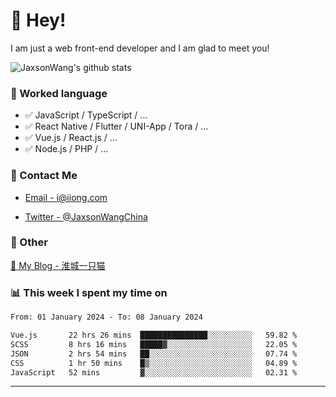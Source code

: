# 👋 Hey!

I am just a web front-end developer and I am glad to meet you!

![JaxsonWang's github stats](https://github-readme-stats.vercel.app/api?username=JaxsonWang&&show_icons=true&&title_color=1abc9c&&icon_color=1abc9c)


### 📝 Worked language

- ✅ JavaScript / TypeScript / ...
- ✅ React Native / Flutter / UNI-App / Tora / ...
- ✅ Vue.js / React.js / ...
- ✅ Node.js / PHP / ...

### 📮 Contact Me

- [Email - i@iiong.com](mailto:i@iiong.com)

- [Twitter - @JaxsonWangChina](https://twitter.com/JaxsonWangChina)

### 🤪 Other

[📌 My Blog - 淮城一只猫](https://iiong.com)

### 📊 This week I spent my time on

<!--START_SECTION:waka-->

```txt
From: 01 January 2024 - To: 08 January 2024

Vue.js       22 hrs 26 mins  ███████████████░░░░░░░░░░   59.82 %
SCSS         8 hrs 16 mins   █████▓░░░░░░░░░░░░░░░░░░░   22.05 %
JSON         2 hrs 54 mins   ██░░░░░░░░░░░░░░░░░░░░░░░   07.74 %
CSS          1 hr 50 mins    █▒░░░░░░░░░░░░░░░░░░░░░░░   04.89 %
JavaScript   52 mins         ▓░░░░░░░░░░░░░░░░░░░░░░░░   02.31 %
```

<!--END_SECTION:waka-->

---
